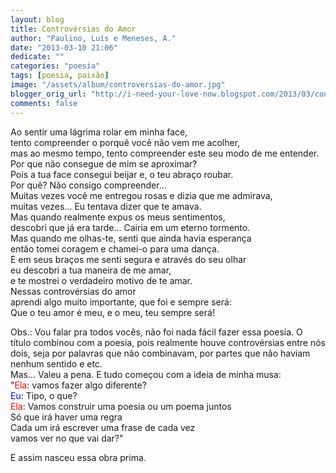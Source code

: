 ```yaml
---
layout: blog
title: Controvérsias do Amor
author: "Paulino, Luís e Meneses, A."
date: "2013-03-10 21:06"
dedicate: ""
categories: "poesia"
tags: [poesia, paixão]
image: "/assets/album/controversias-do-amor.jpg"
blogger_orig_url: "http://i-need-your-love-now.blogspot.com/2013/03/controversias-do-amor.html"
comments: false
---
```

Ao sentir uma lágrima rolar em minha face,\
tento compreender o porquê você não vem me acolher,\
mas ao mesmo tempo, tento compreender este seu modo de me entender.\
Por que não consegue de mim se aproximar?\
Pois a tua face consegui beijar e, o teu abraço roubar.\
Por quê? Não consigo compreender...\
Muitas vezes você me entregou rosas e dizia que me admirava,\
muitas vezes... Eu tentava dizer que te amava.\
Mas quando realmente expus os meus sentimentos,\
descobri que já era tarde... Cairia em um eterno tormento.\
Mas quando me olhas-te, senti que ainda havia esperança\
então tomei coragem e chamei-o para uma dança.\
E em seus braços me senti segura e através do seu olhar\
eu descobri a tua maneira de me amar,\
e te mostrei o verdadeiro motivo de te amar.\
Nessas controvérsias do amor\
aprendi algo muito importante, que foi e sempre será:\
Que o teu amor é meu, e o meu, teu sempre será!

Obs.: Vou falar pra todos vocês, não foi nada fácil fazer essa poesia. O título combinou com a poesia, pois realmente houve controvérsias entre nós dois, seja por palavras que não combinavam, por partes que não haviam nenhum sentido e etc.\
Mas... Valeu a pena. E tudo começou com a ideia de minha musa:\
"<span style="color: red;">Ela</span>: vamos fazer algo diferente?\
<span style="color: blue;">Eu</span>: Tipo, o que?\
<span style="color: red;">Ela</span>: Vamos construir uma poesia ou um poema juntos\
Só que irá haver uma regra\
Cada um irá escrever uma frase de cada vez\
vamos ver no que vai dar?"

E assim nasceu essa obra prima.
